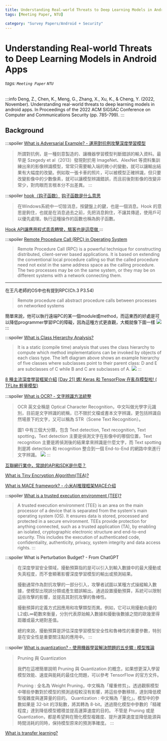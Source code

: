 ```yaml
---
title: Understanding Real-world Threats to Deep Learning Models in Android Apps
tags: [Meeting Paper, NTU]

category: "Survey Papers/Android + Security"
---
```


# Understanding Real-world Threats to Deep Learning Models in Android Apps
###### tags: `Meeting Paper` `NTU`
:::info
Deng, Z., Chen, K., Meng, G., Zhang, X., Xu, K., & Cheng, Y. (2022, November). Understanding real-world threats to deep learning models in android apps. In Proceedings of the 2022 ACM SIGSAC Conference on Computer and Communications Security (pp. 785-799).
:::
## Background
:::spoiler [What is Adversarial Example? - 運用對抗例攻擊深度學習模型](https://medium.com/trustableai/%E9%87%9D%E5%B0%8D%E6%A9%9F%E5%99%A8%E5%AD%B8%E7%BF%92%E7%9A%84%E6%83%A1%E6%84%8F%E8%B3%87%E6%96%99%E6%94%BB%E6%93%8A-%E4%B8%80-e94987742767)
> 所謂對抗例，是一種刻意製造的、讓機器學習模型判斷錯誤的輸入資料。最早是 Szegedy et al（2013）發現對於用 ImageNet、AlexNet 等資料集訓練出來的影像辨識模型，常常只需要輸入端的微小的變動，就可以讓輸出結果有大幅度的改變。例如取一張卡車的照片，可以被模型正確辨識，但只要改變影像中的少數像素，就可以讓模型辨識錯誤，而且前後對影像的改變非常少，對肉眼而言根本分不出差異。
:::

:::spoiler [hook（钩子函数）](https://blog.csdn.net/chehec2010/article/details/91360772)
[钩子函数是什么意思](https://www.zixuerumen.com/17234.html)
> 在Windows系統中一切皆消息，按鍵盤上的鍵，也是一個消息。Hook 的意思是鉤住，也就是在消息過去之前，先把消息鉤住，不讓其傳遞，使用戶可以優先處理。執行這種操作的函數也稱為鉤子函數。

[Hook API讓應用程式乖乖轉彎，駭客也是這麼做 ](https://www.fineart-tech.com/index.php/ch/news/699-fineartsecurity-apihook)
:::

:::spoiler [Remote Procedure Call (RPC) in Operating System](https://www.geeksforgeeks.org/remote-procedure-call-rpc-in-operating-system/)
> Remote Procedure Call (RPC) is a powerful technique for constructing distributed, client-server based applications. It is based on extending the conventional local procedure calling so that the called procedure need not exist in the same address space as the calling procedure. The two processes may be on the same system, or they may be on different systems with a network connecting them. 
---
在王凡老師的OS中也有提到RPC(Ch.3 P3.54)
> Remote procedure call abstract procedure calls between processes on networked systems

簡單來說，他可以執行遠端PC的某一個module或method，而這東西的好處是可以降低programmer學習IPC的障礙，因為這種方式更直觀，大概就像下圖一樣
![](https://media.geeksforgeeks.org/wp-content/uploads/operating-system-remote-procedure-call-1.png)
:::

:::spoiler [What is Class Hierarchy Analysis?](https://www.researchgate.net/figure/Example-Class-Hierarchy-Analysis-CHA-Our-Class-Hierarchy-Analysis-is-a-static-compile_fig1_269196977)
> It is a static (compile time) analysis that uses the class hierarchy to compute which method implementations can be invoked by objects of each class type. The left diagram above shows an example hierarchy of five classes where subclasses point to their parent class: D and E are subclasses of C while B and C are subclasses of A.
![](https://www.researchgate.net/profile/Zachary-Tatlock/publication/269196977/figure/fig1/AS:668907362856968@1536491351260/Example-Class-Hierarchy-Analysis-CHA-Our-Class-Hierarchy-Analysis-is-a-static-compile.png)
:::

[8 種主流深度學習框架介紹](https://blog.csdn.net/zw0Pi8G5C1x/article/details/121571055)
[[Day 21] 媽! Keras 和 TensorFlow 在亂存模型啦! ( TFLite 輕量模型) ](https://ithelp.ithome.com.tw/articles/10272501)

:::spoiler [What is OCR? - 文字辨識方法統整](https://d246810g2000.medium.com/%E6%96%87%E5%AD%97%E8%BE%A8%E8%AD%98%E6%96%B9%E6%B3%95%E7%B5%B1%E6%95%B4-1e3d3ba5fe54)
> OCR 英文全稱是 Optical Character Recognition，中文叫做光學字元識別，目前是文字辨識的統稱，已不限於文檔或書本文字辨識，更包括辨識自然場景下的文字，又可以稱為 STR（Scene Text Recognition）。
>
>圖1 中有三個大分類，包含 Text detection, Text recognition, Text spotting，Text detection 主要是偵測文字在影像中的哪個位置，Text recognition 主要是將偵測後的結果拿來辨識是什麼文字，而 Text spotting 則是將 detection 和 recognition 整合到一個 End-to-End 的網路中來進行文字辨識。
![](https://miro.medium.com/v2/resize:fit:720/format:webp/1*UxmtG_Y3E4NyZVeoGnD3OQ.png)
:::


[互聯網行業中，常說的API和SDK是什麼？](https://ithelp.ithome.com.tw/articles/10233788)

[What is Tiny Encryption Algorithm(TEA)?](https://www.jianshu.com/p/4272e0805da3)

[What is MACE framework? - 小米AI推理框架MACE介绍](https://blog.csdn.net/tugouxp/article/details/123262864)

:::spoiler [What is a trusted execution environment (TEE)?](https://www.techtarget.com/searchitoperations/definition/trusted-execution-environment-TEE)
> A trusted execution environment (TEE) is an area on the main processor of a device that is separated from the system's main operating system (OS). It ensures data is stored, processed and protected in a secure environment. TEEs provide protection for anything connected, such as a trusted application (TA), by enabling an isolated, cryptographic electronic structure and end-to-end security. This includes the execution of authenticated code, confidentiality, authenticity, privacy, system integrity and data access rights.
:::

:::spoiler What is Perturbation Budget? - From ChatGPT
> 在深度學習安全領域，擾動預算指的是可以引入到輸入數據中的最大擾動或失真程度，而不會顯著影響深度學習模型的輸出或預測結果。
>
>擾動通常作為對抗攻擊的一部分引入，攻擊者試圖以某種方式操縱輸入數據，使模型出現誤分類或產生錯誤輸出。通過設置擾動預算，系統可以限制這些攻擊的影響，並提高其對抗攻擊的魯棒性。
>
>擾動預算的定義方式因應用和攻擊類型而異。例如，它可以用擾動向量的L2或L∞範數來衡量，分別代表原始輸入數據和擾動後數據之間的歐幾里得距離或最大絕對差值。
>
>總的來說，擾動預算是評估深度學習模型安全性和魯棒性的重要參數，特別是在安全性是重要關注點的應用中。
:::

:::spoiler [What is quantization? - 使用機器學習解決問題的五步驟 : 模型推論](https://datasciocean.tech/machine-learning-basic-concept/machine-learning-model-inference/)
> Pruning 與 Quantization
>
>我們在這裡簡單說明 Pruning 與 Quantization 的概念，如果想更深入學習模型效能、速度與能耗的最佳化問題，可以參考 TensorFlow 的官方文件。
>
>Pruning : 全名為 Weight Pruning，中文稱為「權重修剪」。透過觀察模型中哪些參數對於模型的預測過程較沒有影響，將這些參數移除，達到降低模型複雜度與運算量的目的。
Quantization : 中文稱為「量化」。模型中的參數如果是 32-bit 的浮點數，將其轉為 8-bit。透過簡化模型中參數的「精確程度」達到降低模型體積並提高運算速度的目的。
不管是 Pruning 或是 Quantization，都是希望夠在簡化模型複雜度、提升運算速度並降低能源與時間消耗的同時，保持模型原來的預測準確度。
:::

[What is transfer learning?](https://youtu.be/qD6iD4TFsdQ)